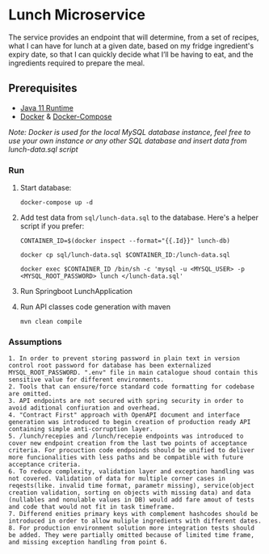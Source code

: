 # Lunch Microservice

The service provides an endpoint that will determine, from a set of recipes, what I can have for lunch at a given date, based on my fridge ingredient's expiry date, so that I can quickly decide what I’ll be having to eat, and the ingredients required to prepare the meal.

## Prerequisites

* [Java 11 Runtime](https://www.oracle.com/java/technologies/javase-jdk11-downloads.html)
* [Docker](https://docs.docker.com/get-docker/) & [Docker-Compose](https://docs.docker.com/compose/install/)

*Note: Docker is used for the local MySQL database instance, feel free to use your own instance or any other SQL database and insert data from lunch-data.sql script* 


### Run

1. Start database:

    ```
    docker-compose up -d
    ```
   
2. Add test data from  `sql/lunch-data.sql` to the database. Here's a helper script if you prefer:


    ```
    CONTAINER_ID=$(docker inspect --format="{{.Id}}" lunch-db)
    ```
    
    ```
    docker cp sql/lunch-data.sql $CONTAINER_ID:/lunch-data.sql
    ```
    
    ```
    docker exec $CONTAINER_ID /bin/sh -c 'mysql -u <MYSQL_USER> -p <MYSQL_ROOT_PASSWORD> lunch </lunch-data.sql'
    ```
    
3. Run Springboot LunchApplication

4. Run API classes code generation with maven
    ```
    mvn clean compile
    ``` 

### Assumptions

    1. In order to prevent storing password in plain text in version control root password for database has been externalized MYSQL_ROOT_PASSWORD. ".env" file in main catalogue shoud contain this sensitive value for different environments.
    2. Tools that can ensure/force standard code formatting for codebase are omitted.
    3. API endpoints are not secured with spring security in order to avoid aditional confiuration and overhead.
    4. "Contract First" approach with OpenAPI document and interface generation was introduced to begin creation of production ready API containing simple anti-corruption layer.
    5. /lunch/recepies and /lunch/recepie endpoints was introduced to cover new endpoint creation from the last two points of acceptance criteria. For procuction code endpoinds should be unified to deliver more funcionalities with less paths and be compatible with future acceptance criteria.  
    6. To reduce complexity, validation layer and exception handling was not covered. Validation of data for multiple corner cases in reqests(like. invalid time format, parametr missing), service(object creation validation, sorting on objects with missing data) and data (nullables and nonulable values in DB) would add fare amout of tests and code that would not fit in task timeframe. 
    7. Differend enities primary keys with complement hashcodes should be introduced in order to allow muliple ingredients with different dates.
    8. For production environment solution more integration tests should be added. They were partially omitted because of limited time frame, and missing exception handling from point 6.

